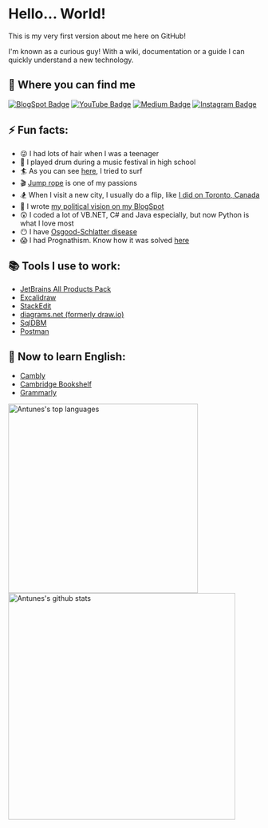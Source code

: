 # Hello... World!

This is my very first version about me here on GitHub!

I'm known as a curious guy! With a wiki, documentation or a guide I can quickly understand a new technology.

## :mag_right: Where you can find me

[![BlogSpot Badge](https://img.shields.io/badge/blogger-%23FF5722.svg?&style=for-the-badge&logo=blogger&logoColor=white)](https://willianantunes.blogspot.com/)
[![YouTube Badge](https://img.shields.io/badge/youtube-%23FF0000.svg?&style=for-the-badge&logo=youtube&logoColor=white)](https://www.youtube.com/user/williantuness)
[![Medium Badge](https://img.shields.io/badge/medium-%2312100E.svg?&style=for-the-badge&logo=medium&logoColor=white)](https://medium.com/@willianantunes)
[![Instagram Badge](https://img.shields.io/badge/instagram-%23E4405F.svg?&style=for-the-badge&logo=instagram&logoColor=white)](https://www.instagram.com/willian.lima.antunes/)

## ⚡ Fun facts:

- :stuck_out_tongue_winking_eye: I had lots of hair when I was a teenager
- :guitar: I played drum during a music festival in high school
- :surfer: As you can see [here](https://www.instagram.com/p/BgJkeCmncmV/), I tried to surf
- :clapper: [Jump rope](https://www.instagram.com/p/B_mzp4tgrKI/) is one of my passions
- :snowboarder: When I visit a new city, I usually do a flip, like [I did on Toronto, Canada](https://www.youtube.com/watch?v=9W8fdASb1xs)
- :thinking: I wrote [my political vision on my BlogSpot](https://willianantunes.blogspot.com/2016/02/minha-visao-politica.html)
- :astonished: I coded a lot of VB.NET, C# and Java especially, but now Python is what I love most
- :no_mouth: I have [Osgood-Schlatter disease](https://en.wikipedia.org/wiki/Osgood%E2%80%93Schlatter_disease)
- :scream: I had Prognathism. Know how it was solved [here](https://willianantunes.blogspot.com/2012/02/cirurgia-ortognatica-pos-operatorio.html)

## :books: Tools I use to work:

- [JetBrains All Products Pack](https://www.jetbrains.com/all/)
- [Excalidraw](https://excalidraw.com/)
- [StackEdit](https://stackedit.io/)
- [diagrams.net (formerly draw.io)](https://app.diagrams.net/)
- [SqlDBM](https://app.sqldbm.com/)
- [Postman](https://www.postman.com/)

## :notebook_with_decorative_cover: Now to learn English:

- [Cambly](https://www.cambly.com/)
- [Cambridge Bookshelf](https://bookshelf.cambridge.org/)
- [Grammarly](https://www.grammarly.com/)

<p>
    <img width="380px" alt="Antunes's top languages" src="https://github-readme-stats.vercel.app/api/top-langs/?username=willianantunes&hide=html&layout=compact&hide_border=true" />
    <img width="455px" alt="Antunes's github stats" src="https://github-readme-stats.vercel.app/api?username=willianantunes&theme=default&hide_border=true" />
</p>

<!--
Here are some ideas to get you started:

- 🔭 I’m currently working on ...
- 🌱 I’m currently learning ...
- 👯 I’m looking to collaborate on ...
- 🤔 I’m looking for help with ...
- 💬 Ask me about ...
- 📫 How to reach me: ...
- 😄 Pronouns: ...
- ⚡ Fun fact: ...

https://gist.github.com/rxaviers/7360908
https://github.com/alexandresanlim/Badges4-README.md-Profile
https://github.com/murilothink/github-readme-stats
https://github.com/itecompro/markdown-emoji-cheatsheet
https://github.com/anuraghazra/github-readme-stats
-->
